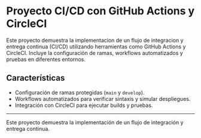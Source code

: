# Proyecto CI/CD con GitHub Actions y CircleCI

Este proyecto demuestra la implementacion de un flujo de integracion y entrega continua (CI/CD) utilizando herramientas como GitHub Actions y CircleCI. Incluye la configuración de ramas, workflows automatizados y pruebas en diferentes entornos.

## Características
- Configuración de ramas protegidas (`main` y `develop`).
- Workflows automatizados para verificar sintaxis y simular despliegues.
- Integración con CircleCI para ejecutar builds y pruebas.

---

Este proyecto demuestra la implementación de un flujo de integración y entrega continua.

